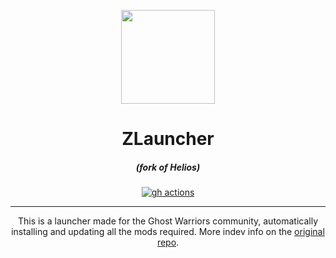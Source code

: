 <p align="center"><img src="https://iili.io/HiIIHa1.png" width="150px" height="150px" ></p>

<h1 align="center">ZLauncher</h1>

<em><h5 align="center">(fork of Helios)</h5></em>

[<p align="center"><img src="https://iili.io/JiHNfov.png" alt="gh actions">](https://github.com/Zergiv/ZLauncher/actions)

---

<p align="center">This is a launcher made for the Ghost Warriors community, automatically installing and updating all the mods required. More indev info on the <a href="https://github.com/dscalzi/HeliosLauncher">original repo</a>.</p>
